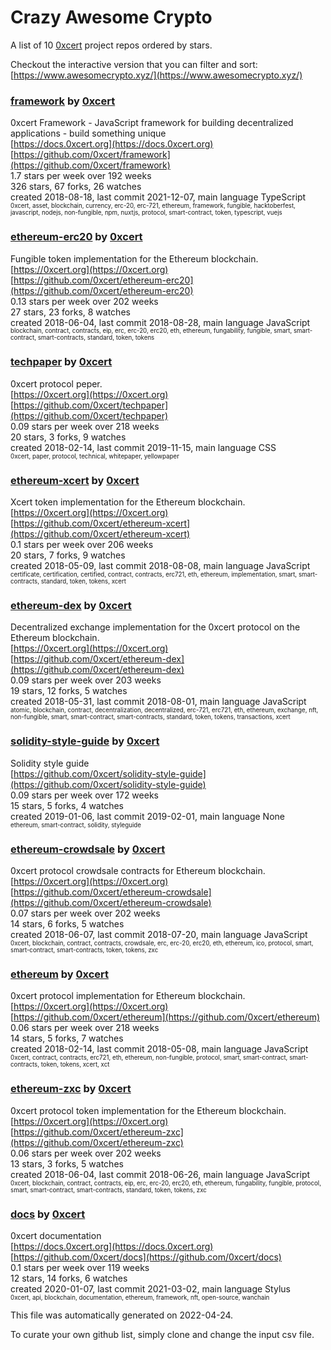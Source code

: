 # Crazy Awesome Crypto
A list of 10 [0xcert](https://github.com/0xcert) project repos ordered by stars.  

Checkout the interactive version that you can filter and sort: 
[https://www.awesomecrypto.xyz/](https://www.awesomecrypto.xyz/)  


### [framework](https://github.com/0xcert/framework) by [0xcert](https://github.com/0xcert)  
0xcert Framework - JavaScript framework for building decentralized applications - build something unique  
[https://docs.0xcert.org](https://docs.0xcert.org)  
[https://github.com/0xcert/framework](https://github.com/0xcert/framework)  
1.7 stars per week over 192 weeks  
326 stars, 67 forks, 26 watches  
created 2018-08-18, last commit 2021-12-07, main language TypeScript  
<sub><sup>0xcert, asset, blockchain, currency, erc-20, erc-721, ethereum, framework, fungible, hacktoberfest, javascript, nodejs, non-fungible, npm, nuxtjs, protocol, smart-contract, token, typescript, vuejs</sup></sub>


### [ethereum-erc20](https://github.com/0xcert/ethereum-erc20) by [0xcert](https://github.com/0xcert)  
Fungible token implementation for the Ethereum blockchain.  
[https://0xcert.org](https://0xcert.org)  
[https://github.com/0xcert/ethereum-erc20](https://github.com/0xcert/ethereum-erc20)  
0.13 stars per week over 202 weeks  
27 stars, 23 forks, 8 watches  
created 2018-06-04, last commit 2018-08-28, main language JavaScript  
<sub><sup>blockchain, contract, contracts, eip, erc, erc-20, erc20, eth, ethereum, fungability, fungible, smart, smart-contract, smart-contracts, standard, token, tokens</sup></sub>


### [techpaper](https://github.com/0xcert/techpaper) by [0xcert](https://github.com/0xcert)  
0xcert protocol peper.  
[https://0xcert.org](https://0xcert.org)  
[https://github.com/0xcert/techpaper](https://github.com/0xcert/techpaper)  
0.09 stars per week over 218 weeks  
20 stars, 3 forks, 9 watches  
created 2018-02-14, last commit 2019-11-15, main language CSS  
<sub><sup>0xcert, paper, protocol, technical, whitepaper, yellowpaper</sup></sub>


### [ethereum-xcert](https://github.com/0xcert/ethereum-xcert) by [0xcert](https://github.com/0xcert)  
Xcert token implementation for the Ethereum blockchain.   
[https://0xcert.org](https://0xcert.org)  
[https://github.com/0xcert/ethereum-xcert](https://github.com/0xcert/ethereum-xcert)  
0.1 stars per week over 206 weeks  
20 stars, 7 forks, 9 watches  
created 2018-05-09, last commit 2018-08-08, main language JavaScript  
<sub><sup>certificate, certification, certified, contract, contracts, erc721, eth, ethereum, implementation, smart, smart-contracts, standard, token, tokens, xcert</sup></sub>


### [ethereum-dex](https://github.com/0xcert/ethereum-dex) by [0xcert](https://github.com/0xcert)  
Decentralized exchange implementation for the 0xcert protocol on the Ethereum blockchain.   
[https://0xcert.org](https://0xcert.org)  
[https://github.com/0xcert/ethereum-dex](https://github.com/0xcert/ethereum-dex)  
0.09 stars per week over 203 weeks  
19 stars, 12 forks, 5 watches  
created 2018-05-31, last commit 2018-08-01, main language JavaScript  
<sub><sup>atomic, blockchain, contract, decentralization, decentralized, erc-721, erc721, eth, ethereum, exchange, nft, non-fungible, smart, smart-contract, smart-contracts, standard, token, tokens, transactions, xcert</sup></sub>


### [solidity-style-guide](https://github.com/0xcert/solidity-style-guide) by [0xcert](https://github.com/0xcert)  
Solidity style guide  
[https://github.com/0xcert/solidity-style-guide](https://github.com/0xcert/solidity-style-guide)  
0.09 stars per week over 172 weeks  
15 stars, 5 forks, 4 watches  
created 2019-01-06, last commit 2019-02-01, main language None  
<sub><sup>ethereum, smart-contract, solidity, styleguide</sup></sub>


### [ethereum-crowdsale](https://github.com/0xcert/ethereum-crowdsale) by [0xcert](https://github.com/0xcert)  
0xcert protocol crowdsale contracts for Ethereum blockchain.  
[https://0xcert.org](https://0xcert.org)  
[https://github.com/0xcert/ethereum-crowdsale](https://github.com/0xcert/ethereum-crowdsale)  
0.07 stars per week over 202 weeks  
14 stars, 6 forks, 5 watches  
created 2018-06-07, last commit 2018-07-20, main language JavaScript  
<sub><sup>0xcert, blockchain, contract, contracts, crowdsale, erc, erc-20, erc20, eth, ethereum, ico, protocol, smart, smart-contract, smart-contracts, token, tokens, zxc</sup></sub>


### [ethereum](https://github.com/0xcert/ethereum) by [0xcert](https://github.com/0xcert)  
0xcert protocol implementation for Ethereum blockchain.  
[https://0xcert.org](https://0xcert.org)  
[https://github.com/0xcert/ethereum](https://github.com/0xcert/ethereum)  
0.06 stars per week over 218 weeks  
14 stars, 5 forks, 7 watches  
created 2018-02-14, last commit 2018-05-08, main language JavaScript  
<sub><sup>0xcert, contract, contracts, erc721, eth, ethereum, non-fungible, protocol, smart, smart-contract, smart-contracts, token, tokens, xcert, xct</sup></sub>


### [ethereum-zxc](https://github.com/0xcert/ethereum-zxc) by [0xcert](https://github.com/0xcert)  
0xcert protocol token implementation for the Ethereum blockchain.  
[https://0xcert.org](https://0xcert.org)  
[https://github.com/0xcert/ethereum-zxc](https://github.com/0xcert/ethereum-zxc)  
0.06 stars per week over 202 weeks  
13 stars, 3 forks, 5 watches  
created 2018-06-04, last commit 2018-06-26, main language JavaScript  
<sub><sup>0xcert, blockchain, contract, contracts, eip, erc, erc-20, erc20, eth, ethereum, fungability, fungible, protocol, smart, smart-contract, smart-contracts, standard, token, tokens, zxc</sup></sub>


### [docs](https://github.com/0xcert/docs) by [0xcert](https://github.com/0xcert)  
0xcert documentation  
[https://docs.0xcert.org](https://docs.0xcert.org)  
[https://github.com/0xcert/docs](https://github.com/0xcert/docs)  
0.1 stars per week over 119 weeks  
12 stars, 14 forks, 6 watches  
created 2020-01-07, last commit 2021-03-02, main language Stylus  
<sub><sup>0xcert, api, blockchain, documentation, ethereum, framework, nft, open-source, wanchain</sup></sub>


This file was automatically generated on 2022-04-24.  

To curate your own github list, simply clone and change the input csv file.  